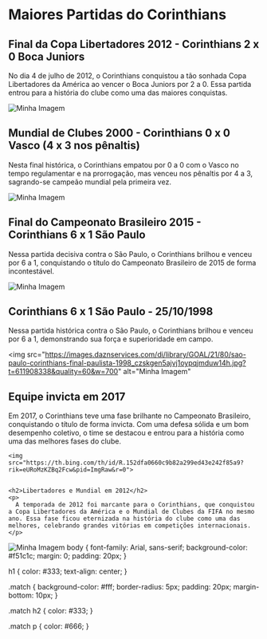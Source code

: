 <!DOCTYPE html>
<html>
<head>
  <title>Maiores Partidas do Corinthians</title>


</head>
<body>
  <h1>Maiores Partidas do Corinthians</h1>


  <div class="match">
    <h2>Final da Copa Libertadores 2012 - Corinthians 2 x 0 Boca Juniors</h2>
    <p>
      No dia 4 de julho de 2012, o Corinthians conquistou a tão sonhada Copa Libertadores
      da América ao vencer o Boca Juniors por 2 a 0. Essa partida entrou para a história do clube
      como uma das maiores conquistas.
    </p>
  </div>
  <img src="https://i.pinimg.com/564x/67/36/1e/67361e5f6b90cb06cfb277c621589f77.jpg" alt="Minha Imagem">


 
  <div class="match">
    <h2>Mundial de Clubes 2000 - Corinthians 0 x 0 Vasco (4 x 3 nos pênaltis)</h2>
    <p>
      Nesta final histórica, o Corinthians empatou por 0 a 0 com o Vasco no tempo regulamentar
      e na prorrogação, mas venceu nos pênaltis por 4 a 3, sagrando-se campeão mundial pela
      primeira vez.
    </p>
  </div>


  <img src="https://i.ytimg.com/vi/F0c6gLxUm5M/hqdefault.jpg" alt="Minha Imagem">


 


  <div class="match">
    <h2>Final do Campeonato Brasileiro 2015 - Corinthians 6 x 1 São Paulo</h2>
    <p>
      Nessa partida decisiva contra o São Paulo, o Corinthians brilhou e venceu por 6 a 1,
      conquistando o título do Campeonato Brasileiro de 2015 de forma incontestável.
    </p>
</div>


<img src="https://4.bp.blogspot.com/-2xzuupanMrs/VlM0bb3v5YI/AAAAAAAAF00/XwhejGd70mc/s1600/poster%2Bdo%2Bc.png" alt="Minha Imagem">






  <h2>Corinthians 6 x 1 São Paulo - 25/10/1998</h2>
  <p>
    Nessa partida histórica contra o São Paulo, o Corinthians brilhou e venceu por 6 a 1,
    demonstrando sua força e superioridade em campo.
  </p>
</div>


<img src="https://images.daznservices.com/di/library/GOAL/21/80/sao-paulo-corinthians-final-paulista-1998_czskgen5ajvj1oypqjmduw14h.jpg?t=611908338&quality=60&w=700" alt="Minha Imagem"


<p><h2>Equipe invicta em 2017</h2>
    <p>
      Em 2017, o Corinthians teve uma fase brilhante no Campeonato Brasileiro, conquistando o título de forma invicta. Com uma defesa sólida e um bom desempenho coletivo, o time se destacou e entrou para a história como uma das melhores fases do clube.
    </p>
    </div>
   
    <img src="https://th.bing.com/th/id/R.152dfa0660c9b82a299ed43e242f85a9?rik=eURoMzKZBq2Fcw&pid=ImgRaw&r=0">


    <h2>Libertadores e Mundial em 2012</h2>
    <p>
      A temporada de 2012 foi marcante para o Corinthians, que conquistou a Copa Libertadores da América e o Mundial de Clubes da FIFA no mesmo ano. Essa fase ficou eternizada na história do clube como uma das melhores, celebrando grandes vitórias em competições internacionais.
    </p>
  </div>


  <img src="https://th.bing.com/th/id/R.1a7b6ab84d80e0e16fa13e730d91e2a1?rik=YFsDz5QA%2f6v%2fvg&pid=ImgRaw&r=0" alt="Minha Imagem">


</body>
</html>


 
 </style>
body {
    font-family: Arial, sans-serif;
    background-color: #f51c1c;
    margin: 0;
    padding: 20px;
  }


  h1 {
    color: #333;
    text-align: center;
  }


  .match {
    background-color: #fff;
    border-radius: 5px;
    padding: 20px;
    margin-bottom: 10px;
  }


  .match h2 {
    color: #333;
  }


  .match p {
    color: #666;
  }







